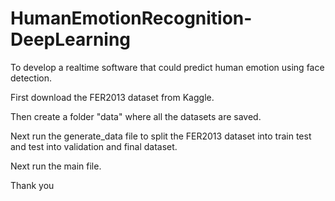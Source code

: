 # HumanEmotionRecognition-DeepLearning
To develop a realtime software that could predict human emotion using face detection.

First download the FER2013 dataset from Kaggle.

Then create a folder "data" where all the datasets are saved.

Next run the generate_data file to split the FER2013 dataset into train test and test into validation and final dataset.

Next run the main file.

Thank you
